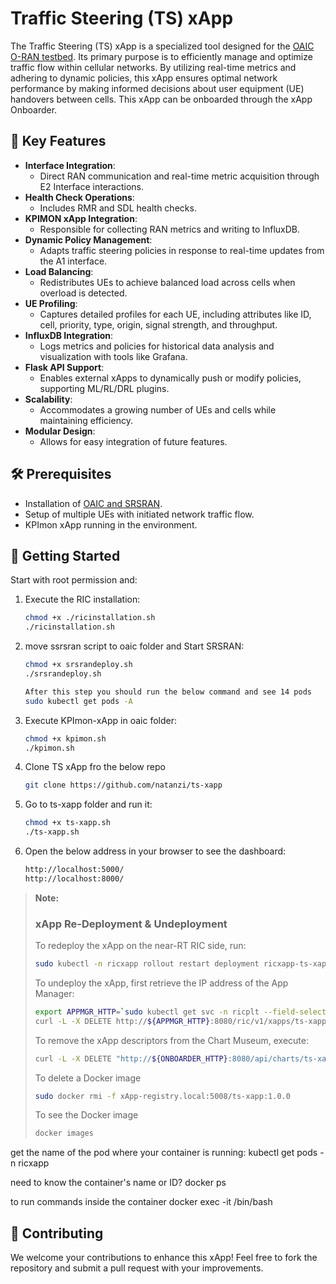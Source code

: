 # Traffic Steering (TS) xApp

The Traffic Steering (TS) xApp is a specialized tool designed for the [OAIC O-RAN testbed](https://www.openaicellular.org/). Its primary purpose is to efficiently manage and optimize traffic flow within cellular networks. By utilizing real-time metrics and adhering to dynamic policies, this xApp ensures optimal network performance by making informed decisions about user equipment (UE) handovers between cells. 
This xApp can be onboarded through the xApp Onboarder.

## 🌟 Key Features

- **Interface Integration**: 
  - Direct RAN communication and real-time metric acquisition through E2 Interface interactions.
- **Health Check Operations**: 
  - Includes RMR and SDL health checks.
- **KPIMON xApp Integration**:
  - Responsible for collecting RAN metrics and writing to InfluxDB.
- **Dynamic Policy Management**:
  - Adapts traffic steering policies in response to real-time updates from the A1 interface.
- **Load Balancing**:
  - Redistributes UEs to achieve balanced load across cells when overload is detected.
- **UE Profiling**:
  - Captures detailed profiles for each UE, including attributes like ID, cell, priority, type, origin, signal strength, and throughput.
- **InfluxDB Integration**:
  - Logs metrics and policies for historical data analysis and visualization with tools like Grafana.
- **Flask API Support**:
  - Enables external xApps to dynamically push or modify policies, supporting ML/RL/DRL plugins.
- **Scalability**:
  - Accommodates a growing number of UEs and cells while maintaining efficiency.
- **Modular Design**:
  - Allows for easy integration of future features.

## 🛠 Prerequisites

- Installation of [OAIC and SRSRAN](https://openaicellular.github.io/oaic/).
- Setup of multiple UEs with initiated network traffic flow.
- KPImon xApp running in the environment.

## 🚀 Getting Started
Start with root permission and:

1. Execute the RIC installation:
   ```bash
   chmod +x ./ricinstallation.sh
   ./ricinstallation.sh
2. move ssrsran script to oaic folder and Start SRSRAN:
   ```bash
   chmod +x srsrandeploy.sh
   ./srsrandeploy.sh

   After this step you should run the below command and see 14 pods
   sudo kubectl get pods -A
3. Execute KPImon-xApp in oaic folder:
   ```bash
   chmod +x kpimon.sh
   ./kpimon.sh
4. Clone TS xApp fro the below repo
   ```bash
   git clone https://github.com/natanzi/ts-xapp
   
5. Go to ts-xapp folder and run it:
   ```bash
   chmod +x ts-xapp.sh
   ./ts-xapp.sh
6. Open the below address in your browser to see the dashboard:
   ```bash
   http://localhost:5000/
   http://localhost:8000/     
> **Note:**
> 
> ### xApp Re-Deployment & Undeployment
> To redeploy the xApp on the near-RT RIC side, run:
> ```bash
> sudo kubectl -n ricxapp rollout restart deployment ricxapp-ts-xapp
> ```
> To undeploy the xApp, first retrieve the IP address of the App Manager:
> ```bash
> export APPMGR_HTTP=`sudo kubectl get svc -n ricplt --field-selector metadata.name=service-ricplt-appmgr-http -o jsonpath='{.items[0].spec.clusterIP}'`
> curl -L -X DELETE http://${APPMGR_HTTP}:8080/ric/v1/xapps/ts-xapp
> ```
> To remove the xApp descriptors from the Chart Museum, execute:
> ```bash
> curl -L -X DELETE "http://${ONBOARDER_HTTP}:8080/api/charts/ts-xapp/1.0.0"
> ```
> To delete a Docker image
> ```bash
> sudo docker rmi -f xApp-registry.local:5008/ts-xapp:1.0.0
> ```
> To see the Docker image
> ```bash
> docker images

get the name of the pod where your container is running:
kubectl get pods -n ricxapp

 need to know the container's name or ID?
 docker ps
 
to run commands inside the container
 docker exec -it <container-name-or-id> /bin/bash


## 🤝 Contributing
We welcome your contributions to enhance this xApp! Feel free to fork the repository and submit a pull request with your improvements.

